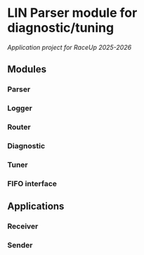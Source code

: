 # LIN Parser module for diagnostic/tuning
_Application project for RaceUp 2025-2026_
## Modules
### Parser
### Logger
### Router
### Diagnostic
### Tuner
### FIFO interface
## Applications
### Receiver
### Sender
